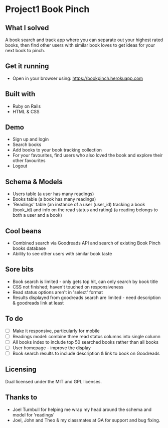 # Project1 Book Pinch

## What I solved
A book search and track app where you can separate out your highest rated books, then find other users with similar book loves to get ideas for your next book to pinch.

## Get it running
* Open in your browser using:
https://bookpinch.herokuapp.com

## Built with
* Ruby on Rails
* HTML & CSS

## Demo
* Sign up and login
* Search books
* Add books to your book tracking collection
* For your favourites, find users who also loved the book and explore their other favourites
* Logout

## Schema & Models
* Users table (a user has many readings)
* Books table (a book has many readings)
* 'Readings' table (an instance of a user (user_id) tracking a book (book_id) and info on the read status and rating) (a reading belongs to both a user and a book)

## Cool beans
* Combined search via Goodreads API and search of existing Book Pinch books database
* Ability to see other users with similar book taste

## Sore bits
* Book search is limited - only gets top hit, can only search by book title
* CSS not finished; haven't touched on responsiveness
* Read status options aren't in 'select' format
* Results displayed from goodreads search are limited - need description & goodreads link at least

## To do
- [ ] Make it responsive, particularly for mobile
- [ ] Readings model: combine three read status columns into single column
- [ ] All books index to include top 50 searched books rather than all books
- [ ] User homepage - improve the display
- [ ] Book search results to include description & link to book on Goodreads

## Licensing
Dual licensed under the MIT and GPL licenses.

## Thanks to
* Joel Turnbull for helping me wrap my head around the schema and model for 'readings'
* Joel, John and Theo & my classmates at GA for support and bug fixing.
